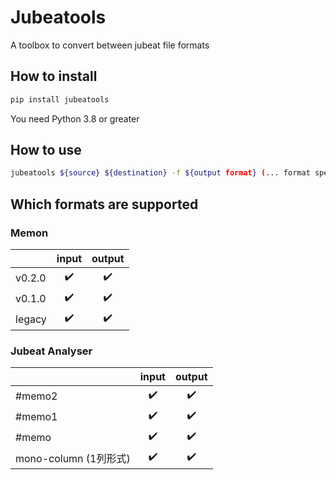 # Jubeatools
A toolbox to convert between jubeat file formats

## How to install
```sh
pip install jubeatools
```

You need Python 3.8 or greater

## How to use
```sh
jubeatools ${source} ${destination} -f ${output format} (... format specific options)
```

## Which formats are supported
### Memon
|        | input | output |
|--------|:-----:|:------:|
| v0.2.0 | ✔️     | ✔️      |
| v0.1.0 | ✔️     | ✔️      |
| legacy | ✔️     | ✔️      |

### Jubeat Analyser
|                      | input | output |
|----------------------|:-----:|:------:|
| #memo2               | ✔️     | ✔️      |
| #memo1               | ✔️     | ✔️      |
| #memo                | ✔️     | ✔️      |
| mono-column (1列形式) | ✔️     | ✔️      |